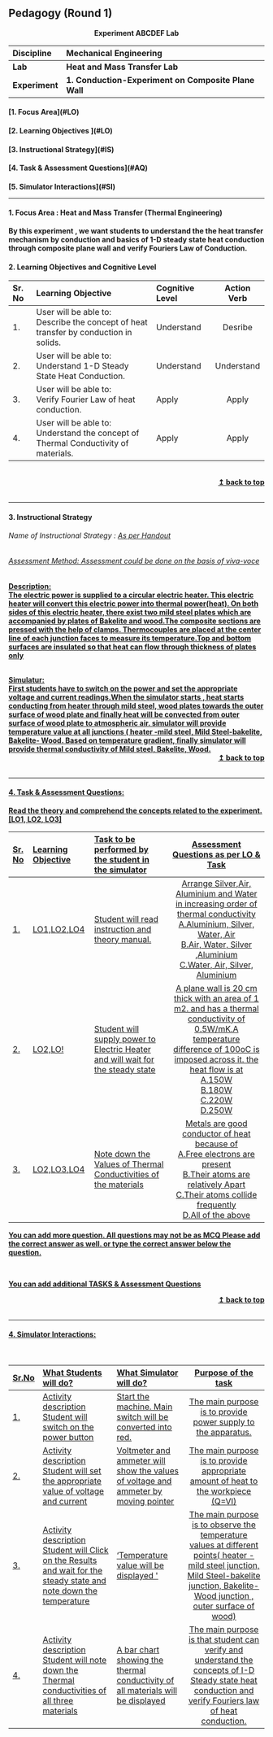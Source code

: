 ## Pedagogy (Round 1)
<p align="center">
<b> Experiment ABCDEF Lab  <a name="top"></a> <br>
</p>

<b>Discipline | <b>Mechanical Engineering
:--|:--|
<b> Lab | <b> Heat and Mass Transfer Lab
<b> Experiment|     <b> 1. Conduction-Experiment on Composite Plane Wall


<h4> [1. Focus Area](#LO) 
<h4> [2. Learning Objectives ](#LO)
<h4> [3. Instructional Strategy](#IS)
<h4> [4. Task & Assessment Questions](#AQ)
<h4> [5. Simulator Interactions](#SI)
<hr>

<a name="LO"></a>
#### 1. Focus Area : Heat and Mass Transfer (Thermal Engineering)
By this experiment ,  we want students to understand the the heat transfer mechanism by conduction and basics of 1-D steady state heat conduction through composite plane wall and verify Fouriers Law of Conduction.

#### 2. Learning Objectives and Cognitive Level


Sr. No |	Learning Objective	| Cognitive Level | Action Verb
:--|:--|:--|:-:
1.| User will be able to: <br>Describe the concept of heat transfer by conduction in solids. | Understand | Desribe
2.| User will be able to: <br>Understand 1-D  Steady State Heat Conduction. | Understand | Understand
3.| User will be able to: <br>Verify Fourier Law of heat conduction. | Apply | Apply
4.| User will be able to: <br>Understand the concept of Thermal Conductivity of materials. | Apply | Apply


<br/>
<div align="right">
    <b><a href="#top">↥ back to top</a></b>
</div>
<br/>
<hr>

<a name="IS"></a>
#### 3. Instructional Strategy
###### Name of Instructional Strategy  :    <u> As per Handout
###### Assessment Method: Assessment could be done on the basis of viva-voce

<u> <b>Description: </b> </u>
<br>
The electric power is supplied to a circular electric heater. This electric heater will convert this electric power into thermal power(heat). On both sides of this electric heater, there exist two mild steel plates which are accompanied by plates of Bakelite and wood.The composite sections are pressed with the help of clamps. Thermocouples are placed at the center line of each junction faces to measure its temperature.Top and bottom surfaces are insulated so that heat can flow through thickness of plates only

<br/>
<u> <b>Simulatur: </b> </u>
<br>
First students have to switch on the power and set the appropriate voltage and current readings.When the simulator starts , heat starts conducting from heater through mild steel, wood plates towards the outer surface of wood plate and finally heat will be convected from outer surface of wood plate to atmospheric air. simulator will provide temperature value at all junctions ( heater -mild steel, Mild Steel-bakelite, Bakelite- Wood. Based on temperature gradient, finally simulator will provide thermal conductivity of Mild steel, Bakelite, Wood. 
<div align="right">
    <b><a href="#top">↥ back to top</a></b>
</div>
<br/>
<hr>

<a name="AQ"></a>
#### 4. Task & Assessment Questions:

Read the theory and comprehend the concepts related to the experiment. [LO1, LO2, LO3]
<br>

Sr. No |	Learning Objective	| Task to be performed by <br> the student  in the simulator | Assessment Questions as per LO & Task
:--|:--|:--|:-:
1.| LO1,LO2,LO4 | Student will read instruction and theory manual. | Arrange Silver,Air, Aluminium and Water in increasing order of thermal conductivity <br> A.Aluminium,  Silver, Water, Air<br>B.Air, Water, Silver ,Aluminium<br>C.Water, Air, Silver, Aluminium
2.| LO2,LO! | Student will supply power to Electric Heater and will wait for the steady state | A plane wall is 20 cm thick with an area of 1 m2. and has a thermal conductivity of 0.5W/mK.A temperature difference of 100oC is imposed across it. the heat flow is at <br>A.150W <br>B.180W <br>C.220W <br>D.250W
3.| LO2,LO3,LO4 | Note down the Values of Thermal Conductivities of the materials | Metals are good conductor of heat because of <br>A.Free electrons are present <br>B.Their atoms are relatively Apart <br>C.Their atoms collide frequently <br>D.All of the above



You can add more question. All questions may not be as MCQ
Please add the correct answer as well.
or type the correct answer below the question.

 <br>

 <u> You can add additional TASKS & Assessment Questions <u>
<br/>
<div align="right">
    <b><a href="#top">↥ back to top</a></b>
</div>
<br/>
<hr>

<a name="SI"></a>

#### 4. Simulator Interactions:
<br>

Sr.No | What Students will do? |	What Simulator will do?	| Purpose of the task
:--|:--|:--|:--:
1.| Activity description <br> Student will switch on the power button | Start the machine. Main switch will be converted into red. | The main purpose is to provide power supply to the apparatus.
2.| Activity description <br>Student will set the appropriate value of voltage and current | Voltmeter and ammeter will show the values of voltage and ammeter by moving pointer  | The main purpose is to provide appropriate amount of heat to the workpiece (Q=VI)
3.| Activity description <br>Student will Click on the Results and wait for the steady state and note down the temperature | ‘Temperature value will be displayed '  | The main purpose is to observe the temperature values at different points( heater -mild  steel junction, Mild Steel-bakelite junction, Bakelite- Wood junction , outer surface of wood)
4.| Activity description <br> Student will note down the Thermal conductivities of all three materials | A bar chart showing the thermal conductivity of all materials will be displayed  | The main purpose is that student can verify and understand the concepts of I-D Steady state heat conduction and verify Fouriers law of heat conduction.
